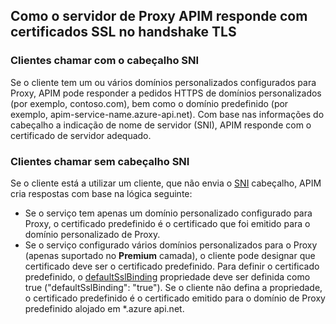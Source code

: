 ## <a name="how-apim-proxy-server-responds-with-ssl-certificates-in-the-tls-handshake"></a>Como o servidor de Proxy APIM responde com certificados SSL no handshake TLS

### <a name="clients-calling-with-sni-header"></a>Clientes chamar com o cabeçalho SNI
Se o cliente tem um ou vários domínios personalizados configurados para Proxy, APIM pode responder a pedidos HTTPS de domínios personalizados (por exemplo, contoso.com), bem como o domínio predefinido (por exemplo, apim-service-name.azure-api.net). Com base nas informações do cabeçalho a indicação de nome de servidor (SNI), APIM responde com o certificado de servidor adequado.

### <a name="clients-calling-without-sni-header"></a>Clientes chamar sem cabeçalho SNI
Se o cliente está a utilizar um cliente, que não envia o [SNI](https://tools.ietf.org/html/rfc6066#section-3) cabeçalho, APIM cria respostas com base na lógica seguinte:

* Se o serviço tem apenas um domínio personalizado configurado para Proxy, o certificado predefinido é o certificado que foi emitido para o domínio personalizado de Proxy.
* Se o serviço configurado vários domínios personalizados para o Proxy (apenas suportado no **Premium** camada), o cliente pode designar que certificado deve ser o certificado predefinido. Para definir o certificado predefinido, o [defaultSslBinding](https://docs.microsoft.com/rest/api/apimanagement/apimanagementservice/createorupdate#definitions_hostnameconfiguration) propriedade deve ser definida como true ("defaultSslBinding": "true"). Se o cliente não defina a propriedade, o certificado predefinido é o certificado emitido para o domínio de Proxy predefinido alojado em *.azure api.net.

